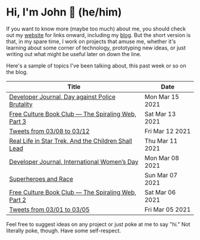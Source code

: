 # Hi, I'm John 👋 (he/him)

If you want to know more (maybe too much) about me, you should check out my [website](https://john.colagioia.net/) for links onward, including my [blog](https://john.colagioia.net/blog).  But the short version is that, in my spare time, I work on projects that amuse me, whether it's learning about some corner of technology, prototyping new ideas, or just writing out what might be useful later on down the line.

Here's a sample of topics I've been talking about, this past week or so on the blog.

|Title|Date|
|-----|-------|
|[Developer Journal, Day against Police Brutality](https://john.colagioia.net/blog/2021/03/15/police.html)|Mon Mar 15 2021|
|[Free Culture Book Club — The Spiraling Web, Part 3](https://john.colagioia.net/blog/2021/03/13/spiraling3.html)|Sat Mar 13 2021|
|[Tweets from 03/08 to 03/12](https://john.colagioia.net/blog/media/2021/03/12/week.html)|Fri Mar 12 2021|
|[Real Life in Star Trek, And the Children Shall Lead](https://john.colagioia.net/blog/2021/03/11/children.html)|Thu Mar 11 2021|
|[Developer Journal, International Women’s Day](https://john.colagioia.net/blog/2021/03/08/women.html)|Mon Mar 08 2021|
|[Superheroes and Race](https://john.colagioia.net/blog/2021/03/07/super.html)|Sun Mar 07 2021|
|[Free Culture Book Club — The Spiraling Web, Part 2](https://john.colagioia.net/blog/2021/03/06/spiraling2.html)|Sat Mar 06 2021|
|[Tweets from 03/01 to 03/05](https://john.colagioia.net/blog/media/2021/03/05/week.html)|Fri Mar 05 2021|

Feel free to suggest ideas on any project or just poke at me to say "hi." Not literally poke, though. Have some self-respect.
